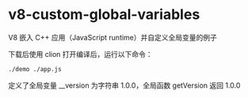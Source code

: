 # v8-custom-global-variables
V8 嵌入 C++ 应用（JavaScript runtime）并自定义全局变量的例子


下载后使用 clion 打开编译后，运行以下命令：

```bash
./demo ./app.js
```

定义了全局变量 __version 为字符串 1.0.0，全局函数 getVersion 返回 1.0.0